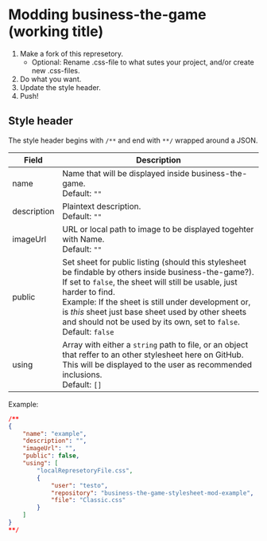 # Modding business-the-game (working title)
1. Make a fork of this represetory.
	- Optional: Rename .css-file to what sutes your project, and/or create new .css-files.
2. Do what you want.
3. Update the style header.
4. Push!

## Style header
The style header begins with `/**` and end with `**/` wrapped around a JSON.

|Field|Description|
|-|-|
|name|Name that will be displayed inside business-the-game.<br>Default: `""`|
|description|Plaintext description.<br>Default: `""`|
|imageUrl|URL or local path to image to be displayed togehter with Name.<br>Default: `""`|
|public|Set sheet for public listing (should this stylesheet be findable by others inside business-the-game?). If set to `false`, the sheet will still be usable, just harder to find.<br>Example: If the sheet is still under development or, is _this_ sheet just base sheet used by other sheets and should not be used by its own, set to `false`.<br>Default: `false`|
|using|Array with either a `string` path to file, or an object that reffer to an other stylesheet here on GitHub. This will be displayed to the user as recommended inclusions.<br>Default: `[]`|

Example:
```JSON
/**
{
	"name": "example",
	"description": "",
	"imageUrl": "",
	"public": false,
	"using": [
		"localRepresetoryFile.css",
		{
			"user": "testo",
			"repository": "business-the-game-stylesheet-mod-example",
			"file": "Classic.css"
		}
	]
}
**/
```